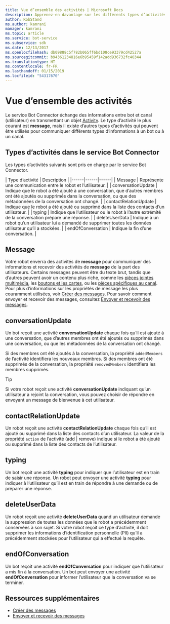 ```yaml
---
title: Vue d’ensemble des activités | Microsoft Docs
description: Apprenez-en davantage sur les différents types d’activités disponibles dans service Bot Connector.
author: RobStand
ms.author: kamrani
manager: kamrani
ms.topic: article
ms.service: bot-service
ms.subservice: sdk
ms.date: 12/13/2017
ms.openlocfilehash: db09888c5f782b065ff6bd108ce93379cd42527a
ms.sourcegitcommit: b94361234816e6b95459f142add936732fc40344
ms.translationtype: HT
ms.contentlocale: fr-FR
ms.lasthandoff: 01/15/2019
ms.locfileid: "54317670"
---
```

# <a name="activities-overview"></a>Vue d’ensemble des activités

Le service Bot Connector échange des informations entre bot et canal (utilisateur) en transmettant un objet [Activity][Activity]. Le type d’activité le plus courant est **message**, mais il existe d’autres types d’activités qui peuvent être utilisés pour communiquer différents types d’informations à un bot ou à un canal. 

## <a name="activity-types-in-the-bot-connector-service"></a>Types d’activités dans le service Bot Connector

Les types d’activités suivants sont pris en charge par le service Bot Connector.

| Type d’activité | Description |
|------|------|------|
| Message | Représente une communication entre le robot et l’utilisateur. |
| conversationUpdate | Indique que le robot a été ajouté à une conversation, que d’autres membres ont été ajoutés ou supprimés dans la conversation, ou que des métadonnées de la conversation ont changé. |
| contactRelationUpdate | Indique que le robot a été ajouté ou supprimé dans la liste des contacts d’un utilisateur. |
| typing | Indique que l’utilisateur ou le robot à l’autre extrémité de la conversation prépare une réponse. | 
| deleteUserData | Indique à un robot qu’un utilisateur lui a demandé de supprimer toutes les données utilisateur qu’il a stockées. |
| endOfConversation | Indique la fin d’une conversation. |

## <a name="message"></a>Message

Votre robot enverra des activités de **message** pour communiquer des informations et recevoir des activités de **message** de la part des utilisateurs. Certains messages peuvent être du texte brut, tandis que d’autres peuvent avoir un contenu plus riche, comme les [pièces jointes multimédia](bot-framework-rest-connector-add-media-attachments.md), les [boutons et les cartes](bot-framework-rest-connector-add-rich-cards.md), ou les [pièces spécifiques au canal](bot-framework-rest-connector-channeldata.md). Pour plus d’informations sur les propriétés de message les plus couramment utilisées, voir [Créer des messages](bot-framework-rest-connector-create-messages.md). Pour savoir comment envoyer et recevoir des messages, consultez [Envoyer et recevoir des messages](bot-framework-rest-connector-send-and-receive-messages.md). 

## <a name="conversationupdate"></a>conversationUpdate

Un bot reçoit une activité **conversationUpdate** chaque fois qu’il est ajouté à une conversation, que d’autres membres ont été ajoutés ou supprimés dans une conversation, ou que les métadonnées de la conversation ont changé. 

Si des membres ont été ajoutés à la conversation, la propriété `addedMembers` de l’activité identifiera les nouveaux membres. Si des membres ont été supprimés de la conversation, la propriété `removedMembers` identifiera les membres supprimés. 

> [!TIP]
> Si votre robot reçoit une activité **conversationUpdate** indiquant qu’un utilisateur a rejoint la conversation, vous pouvez choisir de répondre en envoyant un message de bienvenue à cet utilisateur. 

## <a name="contactrelationupdate"></a>contactRelationUpdate

Un robot reçoit une activité **contactRelationUpdate** chaque fois qu’il est ajouté ou supprimé dans la liste des contacts d’un utilisateur. La valeur de la propriété `action` de l’activité (add | remove) indique si le robot a été ajouté ou supprimé dans la liste des contacts de l’utilisateur.

## <a name="typing"></a>typing

Un bot reçoit une activité **typing** pour indiquer que l’utilisateur est en train de saisir une réponse. Un robot peut envoyer une activité **typing** pour indiquer à l’utilisateur qu’il est en train de répondre à une demande ou de préparer une réponse. 

## <a name="deleteuserdata"></a>deleteUserData

Un robot reçoit une activité **deleteUserData** quand un utilisateur demande la suppression de toutes les données que le robot a précédemment conservées à son sujet. Si votre robot reçoit ce type d’activité, il doit supprimer les informations d’identification personnelle (PII) qu’il a précédemment stockées pour l’utilisateur qui a effectué la requête.

## <a name="endofconversation"></a>endOfConversation 

Un bot reçoit une activité **endOfConversation** pour indiquer que l’utilisateur a mis fin à la conversation. Un bot peut envoyer une activité **endOfConversation** pour informer l’utilisateur que la conversation va se terminer. 

## <a name="additional-resources"></a>Ressources supplémentaires

- [Créer des messages](bot-framework-rest-connector-create-messages.md)
- [Envoyer et recevoir des messages](bot-framework-rest-connector-send-and-receive-messages.md)

[Activity]: bot-framework-rest-connector-api-reference.md#activity-object
